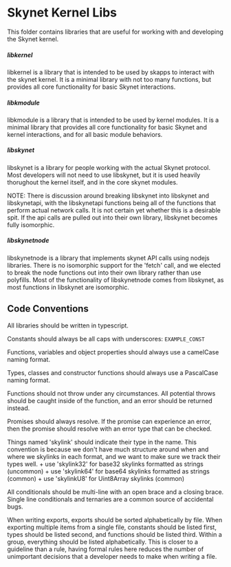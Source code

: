# Skynet Kernel Libs

This folder contains libraries that are useful for working with and developing
the Skynet kernel.

##### libkernel

libkernel is a library that is intended to be used by skapps to interact with
the skynet kernel. It is a minimal library with not too many functions, but
provides all core functionality for basic Skynet interactions.

##### libkmodule

libkmodule is a library that is intended to be used by kernel modules. It is a
minimal library that provides all core functionality for basic Skynet and
kernel interactions, and for all basic module behaviors.

##### libskynet

libskynet is a library for people working with the actual Skynet protocol. Most
developers will not need to use libskynet, but it is used heavily thorughout
the kernel itself, and in the core skynet modules.

NOTE: There is discussion around breaking libskynet into libskynet and
libskynetapi, with the libskynetapi functions being all of the functions that
perform actual network calls. It is not certain yet whether this is a desirable
spit. If the api calls are pulled out into their own library, libskynet becomes
fully isomorphic.

##### libskynetnode

libskynetnode is a library that implements skynet API calls using nodejs
libraries. There is no isomorphic support for the 'fetch' call, and we elected
to break the node functions out into their own library rather than use
polyfills. Most of the functionality of libskynetnode comes from libskynet, as
most functions in libskynet are isomorphic.

## Code Conventions

All libraries should be written in typescript.

Constants should always be all caps with underscores: `EXAMPLE_CONST`

Functions, variables and object properties should always use a camelCase naming format.

Types, classes and constructor functions should always use a PascalCase naming format.

Functions should not throw under any circumstances. All potential throws should
be caught inside of the function, and an error should be returned instead.

Promises should always resolve. If the promise can experience an error, then
the promise should resolve with an error type that can be checked.

Things named 'skylink' should indicate their type in the name. This convention
is because we don't have much structure around when and where we skylinks in
each format, and we want to make sure we track their types well.
	+ use 'skylink32' for base32 skylinks formatted as strings (uncommon)
	+ use 'skylink64' for base64 skylinks formatted as strings (common)
	+ use 'skylinkU8' for Uint8Array skylinks (common)

All conditionals should be multi-line with an open brace and a closing brace.
Single line conditionals and ternaries are a common source of accidental bugs.

When writing exports, exports should be sorted alphabetically by file. When
exporting multiple items from a single file, constants should be listed first,
types should be listed second, and functions should be listed third. Within a
group, everything should be listed alphabetically. This is closer to a
guideline than a rule, having formal rules here reduces the number of
unimportant decisions that a developer needs to make when writing a file.
